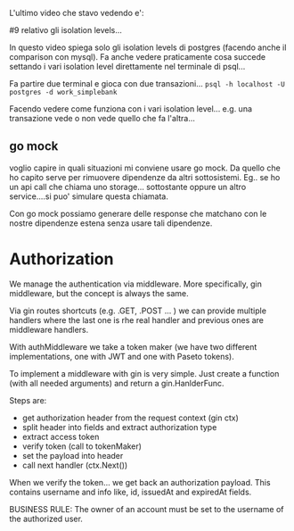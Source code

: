 

L'ultimo video che stavo vedendo e':

#9 relativo gli isolation levels...

In questo video spiega solo gli isolation levels di postgres (facendo anche il comparison con mysql).
Fa anche vedere praticamente cosa succede settando i vari isolation level direttamente nel terminale di psql...

Fa partire due terminal e gioca con due transazioni...
`psql -h localhost -U postgres -d work_simplebank`

Facendo vedere come funziona con i vari isolation level... e.g. una transazione vede o non vede quello che fa l'altra...



## go mock

voglio capire in quali situazioni mi conviene usare go mock.
Da quello che ho capito serve per rimuovere dipendenze da altri sottosistemi.
Eg.. se ho un api call che chiama uno storage... sottostante oppure un altro service....si puo' simulare questa chiamata.


Con go mock possiamo generare delle response che matchano con le nostre dipendenze estena senza usare tali dipendenze.


# Authorization

We manage the authentication via middleware. More specifically, gin middleware, but the concept is always the same.

Via gin routes shortcuts (e.g. .GET, .POST ... ) we can provide multiple handlers where the last one is rhe real handler and previous ones are middleware handlers.


With authMiddleware we take a token maker (we have two different implementations, one with JWT and one with Paseto tokens).

To implement a middleware with gin is very simple. Just create a function (with all needed arguments) and return a gin.HanlderFunc.

Steps are:
- get authorization header from the request context (gin ctx)
- split header into fields and extract authorization type
- extract access token
- verify token (call to tokenMaker)
- set the payload into header
- call next handler (ctx.Next())


When we verify the token... we get back an authorization payload.
This contains username and info like, id, issuedAt and expiredAt fields.

BUSINESS RULE: The owner of an account must be set to the username of the authorized user.

